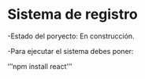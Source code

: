 <h1>Sistema de registro</h1>

-Estado del poryecto: En construcción.

-Para ejecutar el sistema debes poner:

‘’’npm install react’’’
